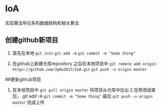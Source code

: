 # IoA
实现算法导论系列数据结构和相关算法

## 创建github新项目
1. 首先在本地
`git init`
`git add -A` 
`git commit -m "Some thing"`

2. 在github上新建仓库repository
之后在本地项目中
`git remote add origin https://github.com/JpHu2017/IoA.git`
`git push -u origin master`

##更新github项目
1. 在本地项目中
`git pull origin master`
将项目从仓库中拉出
2.在修改结束后，
git add -A
`git commit -m "Some thing"`
最后
`git push -u origin master`
完成上传
